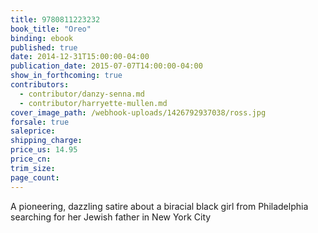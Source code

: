 ```yaml
---
title: 9780811223232
book_title: "Oreo"
binding: ebook
published: true
date: 2014-12-31T15:00:00-04:00
publication_date: 2015-07-07T14:00:00-04:00
show_in_forthcoming: true
contributors:
  - contributor/danzy-senna.md
  - contributor/harryette-mullen.md
cover_image_path: /webhook-uploads/1426792937038/ross.jpg
forsale: true
saleprice:
shipping_charge:
price_us: 14.95
price_cn:
trim_size:
page_count:
---
```

A pioneering, dazzling satire about a biracial black girl from Philadelphia searching for her Jewish father in New York City

